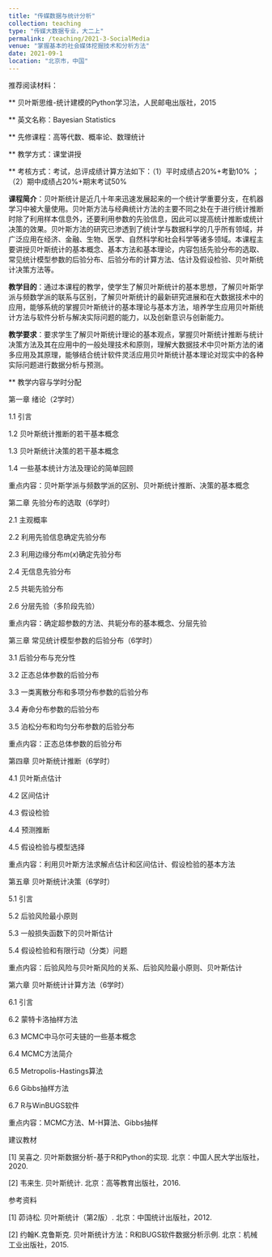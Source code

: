 ```yaml
---
title: "传媒数据与统计分析"
collection: teaching
type: "传媒大数据专业，大二上"
permalink: /teaching/2021-3-SocialMedia
venue: "掌握基本的社会媒体挖掘技术和分析方法"
date: 2021-09-1
location: "北京市，中国"
---
```


推荐阅读材料：

** 贝叶斯思维-统计建模的Python学习法，人民邮电出版社，2015


** 英文名称：Bayesian Statistics

** 先修课程：高等代数、概率论、数理统计

** 教学方式：课堂讲授

** 考核方式：考试，总评成绩计算方法如下：（1）平时成绩占20%+考勤10% ；（2）期中成绩占20%+期末考试50%

**课程简介**：贝叶斯统计是近几十年来迅速发展起来的一个统计学重要分支，在机器学习中被大量使用。贝叶斯方法与经典统计方法的主要不同之处在于进行统计推断时除了利用样本信息外，还要利用参数的先验信息，因此可以提高统计推断或统计决策的效果。贝叶斯方法的研究已渗透到了统计学与数据科学的几乎所有领域，并广泛应用在经济、金融、生物、医学、自然科学和社会科学等诸多领域。本课程主要讲授贝叶斯统计的基本概念、基本方法和基本理论，内容包括先验分布的选取、常见统计模型参数的后验分布、后验分布的计算方法、估计及假设检验、贝叶斯统计决策方法等。


**教学目的**：通过本课程的教学，使学生了解贝叶斯统计的基本思想，了解贝叶斯学派与频数学派的联系与区别，了解贝叶斯统计的最新研究进展和在大数据技术中的应用，能够系统的掌握贝叶斯统计的基本理论与基本方法，培养学生应用贝叶斯统计方法与软件分析与解决实际问题的能力，以及创新意识与创新能力。

**教学要求**：要求学生了解贝叶斯统计理论的基本观点，掌握贝叶斯统计推断与统计决策方法及其在应用中的一般处理技术和原则，理解大数据技术中贝叶斯方法的诸多应用及其原理，能够结合统计软件灵活应用贝叶斯统计基本理论对现实中的各种实际问题进行数据分析与预测。

** 教学内容与学时分配

第一章 绪论（2学时）

1.1 引言

1.2 贝叶斯统计推断的若干基本概念

1.3 贝叶斯统计决策的若干基本概念

1.4 一些基本统计方法及理论的简单回顾

重点内容：贝叶斯学派与频数学派的区别、贝叶斯统计推断、决策的基本概念

第二章 先验分布的选取（6学时）

2.1 主观概率

2.2 利用先验信息确定先验分布

2.3 利用边缘分布$m(x)$确定先验分布

2.4 无信息先验分布

2.5 共轭先验分布

2.6 分层先验（多阶段先验）

重点内容：确定超参数的方法、共轭分布的基本概念、分层先验

第三章 常见统计模型参数的后验分布（6学时）

3.1 后验分布与充分性

3.2 正态总体参数的后验分布

3.3 一类离散分布和多项分布参数的后验分布

3.4 寿命分布参数的后验分布

3.5 泊松分布和均匀分布参数的后验分布

重点内容：正态总体参数的后验分布

第四章 贝叶斯统计推断（6学时）

4.1 贝叶斯点估计

4.2 区间估计

4.3 假设检验

4.4 预测推断

4.5 假设检验与模型选择

重点内容：利用贝叶斯方法求解点估计和区间估计、假设检验的基本方法

第五章 贝叶斯统计决策（6学时）

5.1 引言

5.2 后验风险最小原则

5.3 一般损失函数下的贝叶斯估计

5.4 假设检验和有限行动（分类）问题

重点内容：后验风险与贝叶斯风险的关系、后验风险最小原则、贝叶斯估计

第六章 贝叶斯统计计算方法（6学时）

6.1 引言

6.2 蒙特卡洛抽样方法

6.3 MCMC中马尔可夫链的一些基本概念

6.4 MCMC方法简介

6.5 Metropolis-Hastings算法

6.6 Gibbs抽样方法

6.7 R与WinBUGS软件

重点内容：MCMC方法、M-H算法、Gibbs抽样

建议教材

[1] 吴喜之. 贝叶斯数据分析-基于R和Python的实现. 北京：中国人民大学出版社，2020.

[2] 韦来生. 贝叶斯统计. 北京：高等教育出版社，2016.

参考资料

[1] 茆诗松. 贝叶斯统计（第2版）. 北京：中国统计出版社，2012.

[2] 约翰K.克鲁斯克. 贝叶斯统计方法：R和BUGS软件数据分析示例. 北京：机械工业出版社，2015.

